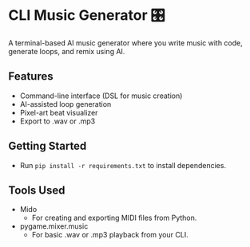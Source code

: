 # CLI Music Generator 🎛️

A terminal-based AI music generator where you write music with code, generate loops, and remix using AI.

## Features
- Command-line interface (DSL for music creation)
- AI-assisted loop generation
- Pixel-art beat visualizer
- Export to .wav or .mp3

## Getting Started
- Run ``pip install -r requirements.txt`` to install dependencies.

## Tools Used
- Mido
    - For creating and exporting MIDI files from Python.
- pygame.mixer.music
    - For basic .wav or .mp3 playback from your CLI.
